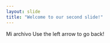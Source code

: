 ```yaml
---
layout: slide
title: "Welcome to our second slide!"
---
```

Mi archivo
Use the left arrow to go back!
